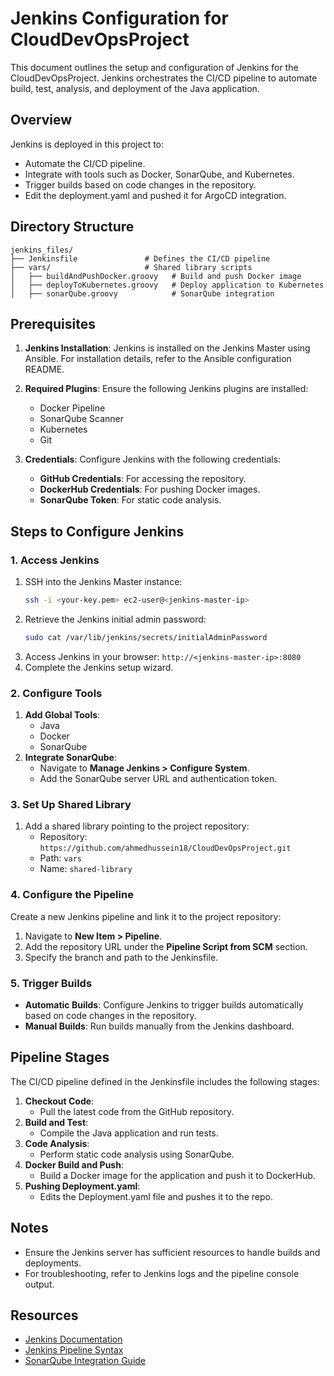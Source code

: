 # Jenkins Configuration for CloudDevOpsProject

This document outlines the setup and configuration of Jenkins for the CloudDevOpsProject. Jenkins orchestrates the CI/CD pipeline to automate build, test, analysis, and deployment of the Java application.

## Overview

Jenkins is deployed in this project to:

- Automate the CI/CD pipeline.
- Integrate with tools such as Docker, SonarQube, and Kubernetes.
- Trigger builds based on code changes in the repository.
- Edit the deployment.yaml and pushed it for ArgoCD integration.

## Directory Structure

```
jenkins_files/
├── Jenkinsfile               # Defines the CI/CD pipeline
├── vars/                     # Shared library scripts
│   ├── buildAndPushDocker.groovy   # Build and push Docker image
│   ├── deployToKubernetes.groovy   # Deploy application to Kubernetes
│   ├── sonarQube.groovy            # SonarQube integration
```

## Prerequisites

1. **Jenkins Installation**:
   Jenkins is installed on the Jenkins Master using Ansible. For installation details, refer to the Ansible configuration README.

2. **Required Plugins**:
   Ensure the following Jenkins plugins are installed:
   - Docker Pipeline
   - SonarQube Scanner
   - Kubernetes
   - Git

3. **Credentials**:
   Configure Jenkins with the following credentials:
   - **GitHub Credentials**: For accessing the repository.
   - **DockerHub Credentials**: For pushing Docker images.
   - **SonarQube Token**: For static code analysis.

## Steps to Configure Jenkins

### 1. Access Jenkins

1. SSH into the Jenkins Master instance:
   ```bash
   ssh -i <your-key.pem> ec2-user@<jenkins-master-ip>
   ```
2. Retrieve the Jenkins initial admin password:
   ```bash
   sudo cat /var/lib/jenkins/secrets/initialAdminPassword
   ```
3. Access Jenkins in your browser:
   `http://<jenkins-master-ip>:8080`
4. Complete the Jenkins setup wizard.

### 2. Configure Tools

1. **Add Global Tools**:
   - Java
   - Docker
   - SonarQube
2. **Integrate SonarQube**:
   - Navigate to **Manage Jenkins > Configure System**.
   - Add the SonarQube server URL and authentication token.

### 3. Set Up Shared Library

1. Add a shared library pointing to the project repository:
   - Repository: `https://github.com/ahmedhussein18/CloudDevOpsProject.git`
   - Path: `vars`
   - Name: `shared-library`

### 4. Configure the Pipeline

Create a new Jenkins pipeline and link it to the project repository:

1. Navigate to **New Item > Pipeline**.
2. Add the repository URL under the **Pipeline Script from SCM** section.
3. Specify the branch and path to the Jenkinsfile.

### 5. Trigger Builds

- **Automatic Builds**:
  Configure Jenkins to trigger builds automatically based on code changes in the repository.
- **Manual Builds**:
  Run builds manually from the Jenkins dashboard.

## Pipeline Stages

The CI/CD pipeline defined in the Jenkinsfile includes the following stages:

1. **Checkout Code**:
   - Pull the latest code from the GitHub repository.
2. **Build and Test**:
   - Compile the Java application and run tests.
3. **Code Analysis**:
   - Perform static code analysis using SonarQube.
4. **Docker Build and Push**:
   - Build a Docker image for the application and push it to DockerHub.
5. **Pushing Deployment.yaml**:
   - Edits the Deployment.yaml file and pushes it to the repo.

## Notes

- Ensure the Jenkins server has sufficient resources to handle builds and deployments.
- For troubleshooting, refer to Jenkins logs and the pipeline console output.

## Resources

- [Jenkins Documentation](https://www.jenkins.io/doc/)
- [Jenkins Pipeline Syntax](https://www.jenkins.io/doc/book/pipeline/syntax/)
- [SonarQube Integration Guide](https://docs.sonarqube.org/latest/analysis/scan/sonarscanner-for-jenkins/)

